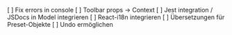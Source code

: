 [ ] Fix errors in console
[ ] Toolbar props -> Context
[ ] Jest integration / JSDocs in Model integrieren
[ ] React-i18n integrieren
[ ] Übersetzungen für Preset-Objekte
[ ] Undo ermöglichen